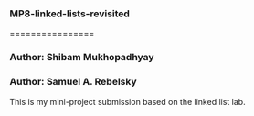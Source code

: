 ### MP8-linked-lists-revisited
================

### Author: Shibam Mukhopadhyay
### Author: Samuel A. Rebelsky

This is my mini-project submission based on the linked list lab.


